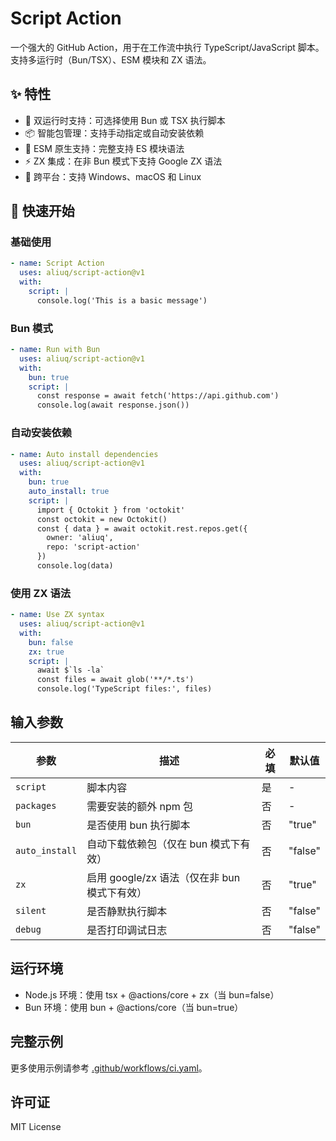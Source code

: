# Script Action

一个强大的 GitHub Action，用于在工作流中执行 TypeScript/JavaScript 脚本。支持多运行时（Bun/TSX）、ESM 模块和 ZX 语法。

## ✨ 特性

- 🚀 双运行时支持：可选择使用 Bun 或 TSX 执行脚本
- 📦 智能包管理：支持手动指定或自动安装依赖
- 🔧 ESM 原生支持：完整支持 ES 模块语法
- ⚡ ZX 集成：在非 Bun 模式下支持 Google ZX 语法
- 🌈 跨平台：支持 Windows、macOS 和 Linux

## 🚀 快速开始

### 基础使用

```yaml
- name: Script Action
  uses: aliuq/script-action@v1
  with:
    script: |
      console.log('This is a basic message')
```

### Bun 模式

```yaml
- name: Run with Bun
  uses: aliuq/script-action@v1
  with:
    bun: true
    script: |
      const response = await fetch('https://api.github.com')
      console.log(await response.json())
```

### 自动安装依赖

```yaml
- name: Auto install dependencies
  uses: aliuq/script-action@v1
  with:
    bun: true
    auto_install: true
    script: |
      import { Octokit } from 'octokit'
      const octokit = new Octokit()
      const { data } = await octokit.rest.repos.get({
        owner: 'aliuq',
        repo: 'script-action'
      })
      console.log(data)
```

### 使用 ZX 语法

```yaml
- name: Use ZX syntax
  uses: aliuq/script-action@v1
  with:
    bun: false
    zx: true
    script: |
      await $`ls -la`
      const files = await glob('**/*.ts')
      console.log('TypeScript files:', files)
```

## 输入参数

| 参数 | 描述 | 必填 | 默认值 |
|------|------|------|--------|
| `script` | 脚本内容 | 是 | - |
| `packages` | 需要安装的额外 npm 包 | 否 | - |
| `bun` | 是否使用 bun 执行脚本 | 否 | "true" |
| `auto_install` | 自动下载依赖包（仅在 bun 模式下有效） | 否 | "false" |
| `zx` | 启用 google/zx 语法（仅在非 bun 模式下有效） | 否 | "true" |
| `silent` | 是否静默执行脚本 | 否 | "false" |
| `debug` | 是否打印调试日志 | 否 | "false" |

## 运行环境

- Node.js 环境：使用 tsx + @actions/core + zx（当 bun=false）
- Bun 环境：使用 bun + @actions/core（当 bun=true）

## 完整示例

更多使用示例请参考 [.github/workflows/ci.yaml](.github/workflows/ci.yaml)。

## 许可证

MIT License
